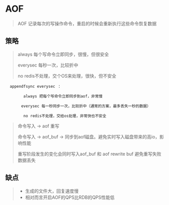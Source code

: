# AOF

> AOF 记录每次的写操作命令，重启的时候会重新执行这些命令恢复数据

## 策略

> always 每个写命令立即同步，很慢，但很安全
>
> everysec 每秒一次，比较折中
>
> no   redis不处理，交个OS来处理，很快，但不安全

```
  appendfsync everysec ：

        always 把每个写命令立即同步到aof，非常慢

       everysec 每一秒同步一次，比较折中（通常的方案，最多丢失一秒的数据）

        no redis不处理，交给os处理，非常快也不安全
```

> 命令写入 -&gt; aof 重写
>
> 命令写入 -&gt; aof\_buf -&gt; 同步到aof磁盘。避免实时写入磁盘带来的高io，影响性能
>
> 重写阶段发生的变化会同时写入aof\_buf 和 aof rewrite buf 避免重写失败数据丢失

## 缺点

> * 生成的文件大，回复速度慢
> * 相对而言开启AOF的QPS比RDB的QPS性能低



